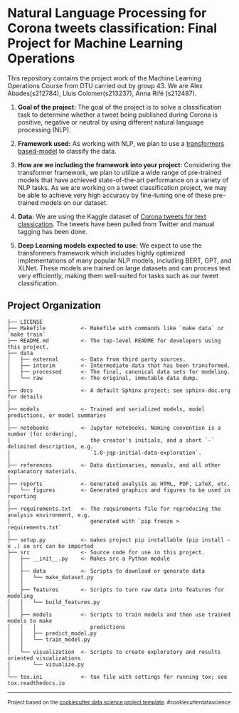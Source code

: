 Natural Language Processing for Corona tweets classification: Final Project for Machine Learning Operations
==============================
This repository contains the project work of the Machine Learning Operations Course from DTU carried out by group 43. We are Alex Abades(s212784), Lluis Colomer(s213237), Anna Rifé (s212487). 

1. **Goal of the project:**
The goal of the project is to solve a classification task to determine whether a tweet being published during Corona is positive, negative or neutral by using different natural language processing (NLP). 

2. **Framework used:**
As working with NLP, we plan to use a [transformers based-model](https://github.com/huggingface/transformers) to classify the data.

3. **How are we including the framework into your project:**
Considering the transformer framework, we plan to utilize a wide range of pre-trained models that have achieved state-of-the-art performance on a variety of NLP tasks. As we are working on a tweet classification project, we may be able to achieve very high accuracy by fine-tuning one of these pre-trained models on our dataset.

4. **Data:**
We are using the Kaggle dataset of [Corona tweets for text classication](https://www.kaggle.com/datasets/datatattle/covid-19-nlp-text-classification). The tweets have been pulled from Twitter and manual tagging has been done.

5. **Deep Learning models expected to use:**
We expect to use the transformers framework which includes highly optimized implementations of many popular NLP models, including BERT, GPT, and XLNet. These models are trained on large datasets and can process text very efficiently, making them well-suited for tasks such as our tweet classification.


Project Organization
------------

    ├── LICENSE
    ├── Makefile           <- Makefile with commands like `make data` or `make train`
    ├── README.md          <- The top-level README for developers using this project.
    ├── data
    │   ├── external       <- Data from third party sources.
    │   ├── interim        <- Intermediate data that has been transformed.
    │   ├── processed      <- The final, canonical data sets for modeling.
    │   └── raw            <- The original, immutable data dump.
    │
    ├── docs               <- A default Sphinx project; see sphinx-doc.org for details
    │
    ├── models             <- Trained and serialized models, model predictions, or model summaries
    │
    ├── notebooks          <- Jupyter notebooks. Naming convention is a number (for ordering),
    │                         the creator's initials, and a short `-` delimited description, e.g.
    │                         `1.0-jqp-initial-data-exploration`.
    │
    ├── references         <- Data dictionaries, manuals, and all other explanatory materials.
    │
    ├── reports            <- Generated analysis as HTML, PDF, LaTeX, etc.
    │   └── figures        <- Generated graphics and figures to be used in reporting
    │
    ├── requirements.txt   <- The requirements file for reproducing the analysis environment, e.g.
    │                         generated with `pip freeze > requirements.txt`
    │
    ├── setup.py           <- makes project pip installable (pip install -e .) so src can be imported
    ├── src                <- Source code for use in this project.
    │   ├── __init__.py    <- Makes src a Python module
    │   │
    │   ├── data           <- Scripts to download or generate data
    │   │   └── make_dataset.py
    │   │
    │   ├── features       <- Scripts to turn raw data into features for modeling
    │   │   └── build_features.py
    │   │
    │   ├── models         <- Scripts to train models and then use trained models to make
    │   │   │                 predictions
    │   │   ├── predict_model.py
    │   │   └── train_model.py
    │   │
    │   └── visualization  <- Scripts to create exploratory and results oriented visualizations
    │       └── visualize.py
    │
    └── tox.ini            <- tox file with settings for running tox; see tox.readthedocs.io


--------

<p><small>Project based on the <a target="_blank" href="https://drivendata.github.io/cookiecutter-data-science/">cookiecutter data science project template</a>. #cookiecutterdatascience</small></p>
